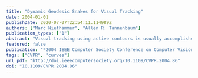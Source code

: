 ```yaml
---
title: "Dynamic Geodesic Snakes for Visual Tracking"
date: 2004-01-01
publishDate: 2020-07-07T22:54:11.114989Z
authors: ["Marc Niethammer", "Allen R. Tannenbaum"]
publication_types: ["1"]
abstract: "Visual tracking using active contours is usually accomplished in a static framework. The active contour tracks the object of interest in a given frame of an image sequence, and then a subsequent prediction step ensures good initial placement for the next frame. This approach is unnatural; the curve evolution gets decoupled from the actual dynamics of the objects to be tracked. True dynamic approaches exist, all being marker particle based, and thus prone to the shortcomings of such particle-based implementations. In particular, topological changes are not handled naturally in this framework. The now ”classical” level set approach is tailored for codimension one evolutions. However, dynamic curve evolution is at least of codimension two. We propose a natural, efficient, level set based approach for dynamic curve evolution which removes the artificial separation of segmentation and prediction, while retaining all the desirable properties of level set formulations. This is based on a new energy minimization functional which for the first time puts dynamics into the geodesic active contour framework."
featured: false
publication: "*2004 IEEE Computer Society Conference on Computer Vision and Pattern Recognition (CVPR 2004), with CD-ROM, 27 June - 2 July 2004, Washington, DC, USA*"
tags: ["CVPR", "curves"]
url_pdf: "http://doi.ieeecomputersociety.org/10.1109/CVPR.2004.86"
doi: "10.1109/CVPR.2004.86"
---
```


